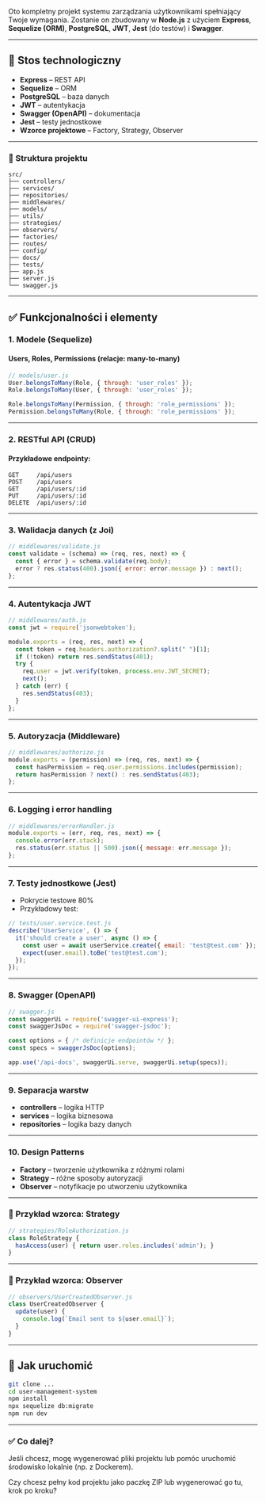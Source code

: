 Oto kompletny projekt systemu zarządzania użytkownikami spełniający Twoje wymagania. Zostanie on zbudowany w **Node.js** z użyciem **Express**, **Sequelize (ORM)**, **PostgreSQL**, **JWT**, **Jest** (do testów) i **Swagger**.

---

## 🔧 Stos technologiczny

* **Express** – REST API
* **Sequelize** – ORM
* **PostgreSQL** – baza danych
* **JWT** – autentykacja
* **Swagger (OpenAPI)** – dokumentacja
* **Jest** – testy jednostkowe
* **Wzorce projektowe** – Factory, Strategy, Observer

---

### 📁 Struktura projektu

```
src/
├── controllers/
├── services/
├── repositories/
├── middlewares/
├── models/
├── utils/
├── strategies/
├── observers/
├── factories/
├── routes/
├── config/
├── docs/
├── tests/
├── app.js
├── server.js
└── swagger.js
```

---

## ✅ Funkcjonalności i elementy

### 1. **Modele (Sequelize)**

#### Users, Roles, Permissions (relacje: many-to-many)

```js
// models/user.js
User.belongsToMany(Role, { through: 'user_roles' });
Role.belongsToMany(User, { through: 'user_roles' });

Role.belongsToMany(Permission, { through: 'role_permissions' });
Permission.belongsToMany(Role, { through: 'role_permissions' });
```

---

### 2. **RESTful API (CRUD)**

#### Przykładowe endpointy:

```http
GET     /api/users
POST    /api/users
GET     /api/users/:id
PUT     /api/users/:id
DELETE  /api/users/:id
```

---

### 3. **Walidacja danych (z Joi)**

```js
// middlewares/validate.js
const validate = (schema) => (req, res, next) => {
  const { error } = schema.validate(req.body);
  error ? res.status(400).json({ error: error.message }) : next();
};
```

---

### 4. **Autentykacja JWT**

```js
// middlewares/auth.js
const jwt = require('jsonwebtoken');

module.exports = (req, res, next) => {
  const token = req.headers.authorization?.split(" ")[1];
  if (!token) return res.sendStatus(401);
  try {
    req.user = jwt.verify(token, process.env.JWT_SECRET);
    next();
  } catch (err) {
    res.sendStatus(403);
  }
};
```

---

### 5. **Autoryzacja (Middleware)**

```js
// middlewares/authorize.js
module.exports = (permission) => (req, res, next) => {
  const hasPermission = req.user.permissions.includes(permission);
  return hasPermission ? next() : res.sendStatus(403);
};
```

---

### 6. **Logging i error handling**

```js
// middlewares/errorHandler.js
module.exports = (err, req, res, next) => {
  console.error(err.stack);
  res.status(err.status || 500).json({ message: err.message });
};
```

---

### 7. **Testy jednostkowe (Jest)**

* Pokrycie testowe 80%
* Przykładowy test:

```js
// tests/user.service.test.js
describe('UserService', () => {
  it('should create a user', async () => {
    const user = await userService.create({ email: 'test@test.com' });
    expect(user.email).toBe('test@test.com');
  });
});
```

---

### 8. **Swagger (OpenAPI)**

```js
// swagger.js
const swaggerUi = require('swagger-ui-express');
const swaggerJsDoc = require('swagger-jsdoc');

const options = { /* definicje endpointów */ };
const specs = swaggerJsDoc(options);

app.use('/api-docs', swaggerUi.serve, swaggerUi.setup(specs));
```

---

### 9. **Separacja warstw**

* **controllers** – logika HTTP
* **services** – logika biznesowa
* **repositories** – logika bazy danych

---

### 10. **Design Patterns**

* **Factory** – tworzenie użytkownika z różnymi rolami
* **Strategy** – różne sposoby autoryzacji
* **Observer** – notyfikacje po utworzeniu użytkownika

---

### 🔨 Przykład wzorca: Strategy

```js
// strategies/RoleAuthorization.js
class RoleStrategy {
  hasAccess(user) { return user.roles.includes('admin'); }
}
```

---

### 🔔 Przykład wzorca: Observer

```js
// observers/UserCreatedObserver.js
class UserCreatedObserver {
  update(user) {
    console.log(`Email sent to ${user.email}`);
  }
}
```

---

## 🚀 Jak uruchomić

```bash
git clone ...
cd user-management-system
npm install
npx sequelize db:migrate
npm run dev
```

---

### ✅ Co dalej?

Jeśli chcesz, mogę wygenerować pliki projektu lub pomóc uruchomić środowisko lokalnie (np. z Dockerem).

Czy chcesz pełny kod projektu jako paczkę ZIP lub wygenerować go tu, krok po kroku?
